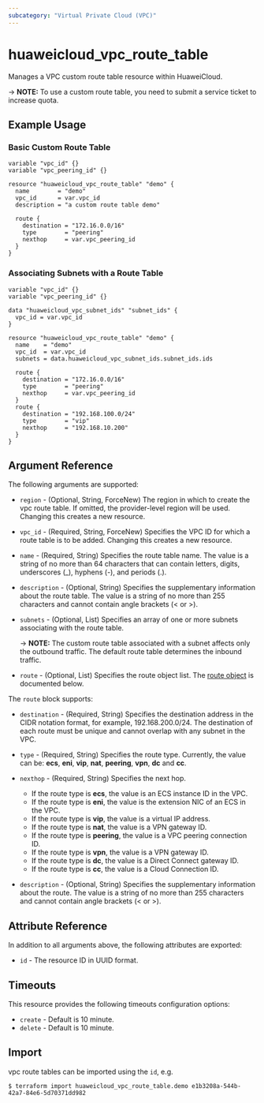 ```yaml
---
subcategory: "Virtual Private Cloud (VPC)"
---
```


# huaweicloud_vpc_route_table

Manages a VPC custom route table resource within HuaweiCloud.

-> **NOTE:** To use a custom route table, you need to submit a service ticket to increase quota.

## Example Usage

### Basic Custom Route Table

```hcl
variable "vpc_id" {}
variable "vpc_peering_id" {}

resource "huaweicloud_vpc_route_table" "demo" {
  name        = "demo"
  vpc_id      = var.vpc_id
  description = "a custom route table demo"

  route {
    destination = "172.16.0.0/16"
    type        = "peering"
    nexthop     = var.vpc_peering_id
  }
}
```

### Associating Subnets with a Route Table

```hcl
variable "vpc_id" {}
variable "vpc_peering_id" {}

data "huaweicloud_vpc_subnet_ids" "subnet_ids" {
  vpc_id = var.vpc_id
}

resource "huaweicloud_vpc_route_table" "demo" {
  name    = "demo"
  vpc_id  = var.vpc_id
  subnets = data.huaweicloud_vpc_subnet_ids.subnet_ids.ids

  route {
    destination = "172.16.0.0/16"
    type        = "peering"
    nexthop     = var.vpc_peering_id
  }
  route {
    destination = "192.168.100.0/24"
    type        = "vip"
    nexthop     = "192.168.10.200"
  }
}
```

## Argument Reference

The following arguments are supported:

* `region` - (Optional, String, ForceNew) The region in which to create the vpc route table.
  If omitted, the provider-level region will be used. Changing this creates a new resource.

* `vpc_id` - (Required, String, ForceNew) Specifies the VPC ID for which a route table is to be added.
  Changing this creates a new resource.

* `name` - (Required, String) Specifies the route table name. The value is a string of no more than
  64 characters that can contain letters, digits, underscores (_), hyphens (-), and periods (.).

* `description` - (Optional, String) Specifies the supplementary information about the route table.
  The value is a string of no more than 255 characters and cannot contain angle brackets (< or >).

* `subnets` - (Optional, List) Specifies an array of one or more subnets associating with the route table.

  -> **NOTE:** The custom route table associated with a subnet affects only the outbound traffic.
  The default route table determines the inbound traffic.

* `route` - (Optional, List) Specifies the route object list. The [route object](#route_object)
  is documented below.

<a name="route_object"></a>
The `route` block supports:

* `destination` - (Required, String) Specifies the destination address in the CIDR notation format,
  for example, 192.168.200.0/24. The destination of each route must be unique and cannot overlap
  with any subnet in the VPC.

* `type` - (Required, String) Specifies the route type. Currently, the value can be:
  **ecs**, **eni**, **vip**, **nat**, **peering**, **vpn**, **dc** and **cc**.

* `nexthop` - (Required, String) Specifies the next hop.
  + If the route type is **ecs**, the value is an ECS instance ID in the VPC.
  + If the route type is **eni**, the value is the extension NIC of an ECS in the VPC.
  + If the route type is **vip**, the value is a virtual IP address.
  + If the route type is **nat**, the value is a VPN gateway ID.
  + If the route type is **peering**, the value is a VPC peering connection ID.
  + If the route type is **vpn**, the value is a VPN gateway ID.
  + If the route type is **dc**, the value is a Direct Connect gateway ID.
  + If the route type is **cc**, the value is a Cloud Connection ID.

* `description` - (Optional, String) Specifies the supplementary information about the route.
  The value is a string of no more than 255 characters and cannot contain angle brackets (< or >).

## Attribute Reference

In addition to all arguments above, the following attributes are exported:

* `id` - The resource ID in UUID format.

## Timeouts

This resource provides the following timeouts configuration options:

* `create` - Default is 10 minute.
* `delete` - Default is 10 minute.

## Import

vpc route tables can be imported using the `id`, e.g.

```
$ terraform import huaweicloud_vpc_route_table.demo e1b3208a-544b-42a7-84e6-5d70371dd982
```
